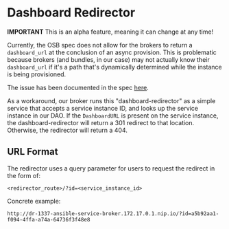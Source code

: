 # Dashboard Redirector

**IMPORTANT** This is an alpha feature, meaning it can change at any time!

Currently, the OSB spec does not allow for the brokers to return a `dashboard_url`
at the conclusion of an async provision. This is problematic because brokers
(and bundles, in our case) may not actually know their `dashboard_url` if it's
a path that's dynamically determined while the instance is being provisioned.

The issue has been documented in the spec [here](https://github.com/openservicebrokerapi/servicebroker/issues/498).

As a workaround, our broker runs this "dashboard-redirector" as a simple
service that accepts a service instance ID, and looks up the service instance
in our DAO. If the `DashboardURL` is present on the service instance, the
dashboard-redirector will return a 301 redirect to that location. Otherwise,
the redirector will return a 404.

## URL Format

The redirector uses a query parameter for users to request the redirect in the form of:

`<redirector_route>/?id=<service_instance_id>`

Concrete example:

`http://dr-1337-ansible-service-broker.172.17.0.1.nip.io/?id=a5b92aa1-f094-4ffa-a74a-64736f3f48e8`
